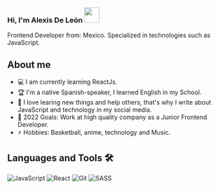 <h3>Hi, I'm Alexis De León <img src="https://media.giphy.com/media/hvRJCLFzcasrR4ia7z/giphy.gif" width="35"></h3>
<p>Frontend Developer from: Mexico. Specialized in technologies such as JavaScript.<p>

## About me
- 💻 I am currently learning ReactJs.
- 🏆 I'm a native Spanish-speaker, I learned English in my School.
- 👯 I love learing new things and help others, that's why I write about JavaScript and technology in my social media.
- 🥅 2022 Goals: Work at high quality company as a Junior Frontend Developer.
- ⚡ Hobbies: Basketball, anime, technology and Music.

## Languages and Tools 🛠
![JavaScript](https://img.shields.io/badge/javascript-%23323330.svg?style=for-the-badge&logo=javascript&logoColor=%23F7DF1E)
![React](https://img.shields.io/badge/react-%2320232a.svg?style=for-the-badge&logo=react&logoColor=%2361DAFB)
![Git](https://img.shields.io/badge/git-%23F05033.svg?style=for-the-badge&logo=git&logoColor=white)
![SASS](https://img.shields.io/badge/SASS-hotpink.svg?style=for-the-badge&logo=SASS&logoColor=white)


<!--
**alexisdlr/alexisdlr** is a ✨ _special_ ✨ repository because its `README.md` (this file) appears on your GitHub profile.

Here are some ideas to get you started:

- 🔭 I’m currently working on ...
- 🌱 I’m currently learning ...
- 👯 I’m looking to collaborate on ...
- 🤔 I’m looking for help with ...
- 💬 Ask me about ...
- 📫 How to reach me: ...
- 😄 Pronouns: ...
- ⚡ Fun fact: ...
-->
